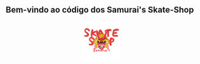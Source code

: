 ## Bem-vindo ao código dos Samurai's Skate-Shop

<div align="center">
  <img height="100" width="100" src="./public/images/logo.png"/>
</div>